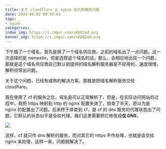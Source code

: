 ```yaml
---
title: 关于 cloudflare 让 nginx 反代失效的问题
date: 2023-06-02 00:58:03
tags:
- nginx
categories:
index_img: https://i.imgur.com/uKD02ed.png
banner_img: https://i.imgur.com/uKD02ed.png
---
```


下午换了一个域名，首先是换了一个域名供应商。之前的域名出了一点问题。这一次选择的是 namesilo，但是选择这个域名的话，那么，会相应地出现一个问题，那就是这个域名供应商自己默认锁提供的域名解析服务器是不好用的，速度很慢，解析经常出问题。

关于这个问题，已经有成熟的解决方案，那就是把域名解析服务交给 cloudflare。

我在使用了 cf 的服务之后，域名是可以正常解析了，但是，在实际访问网站的过程中，我把 https 映射到 http 的 nginx 配置失效了，排查了半天，原以为是 nginx 的配置出了问题。后来终于排查到 cf，是 cf 的 dns 服务的代理状态出了问题。它默认的状态似乎是全权代理，我们这里需要把它修改成**仅 DNS**，

![](https://i.imgur.com/wToMdQv.png)

这样，cf 就只作 dns 解析的服务，而对其它的 https 不作处理，也就是会交给 nginx 来处理，这样一来，问题就解决了。

